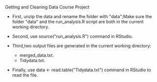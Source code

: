 Getting and Cleaning Data Course Project



- First, unzip the data and rename the folder with "data";Make sure the folder "data" and the run_analysis.R script are both in the current working directory.

- Second, use source("run_analysis.R") command in RStudio. 

- Third,two output files are generated in the current working directory:
	- merged_data.txt.
  - Tidydata.txt.

- Finally, use data <- read.table("Tidydata.txt") command in RStudio to read the file. 
